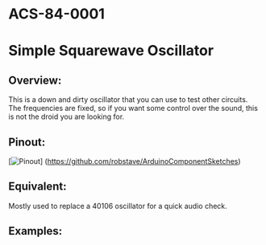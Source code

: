 # ACS-84-0001
Simple Squarewave Oscillator
==============

## Overview:
This is a down and dirty oscillator that you can use to test other circuits.  
The frequencies are fixed, so if you want some control over the sound, this is not the droid you are looking for.


## Pinout:
[![Pinout](https://github.com/robstave/ArduinoComponentSketches/blob/master/ACS-85%20ATTiny85%20sketches/ACS-84-0001/images/acs-84-0001.png)] (https://github.com/robstave/ArduinoComponentSketches)

## Equivalent:

Mostly used to replace a 40106 oscillator for a quick audio check.


## Examples:
 
